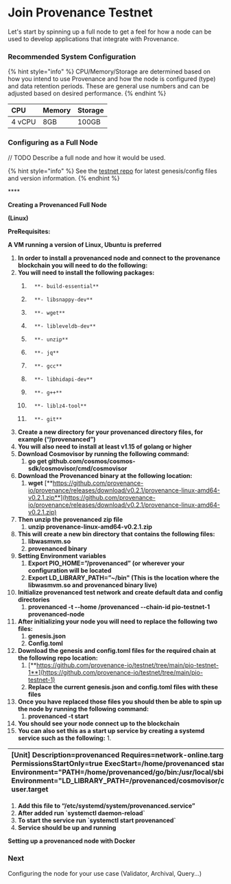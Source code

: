 # Join Provenance Testnet

Let's start by spinning up a full node to get a feel for how a node can be used to develop applications that integrate with Provenance.

### Recommended System Configuration

{% hint style="info" %}
CPU/Memory/Storage are determined based on how you intend to use Provenance and how the node is configured \(type\) and data retention periods. These are general use numbers and can be adjusted based on desired performance. 
{% endhint %}

| CPU | Memory | Storage |
| :--- | :--- | :--- |
| 4 vCPU | 8GB | 100GB |

### Configuring as a Full Node

// TODO Describe a full node and how it would be used.

{% hint style="info" %}
See the [testnet repo](https://github.com/provenance-io/testnet) for latest genesis/config files and version information.
{% endhint %}

\*\*\*\*

**Creating a Provenanced Full Node**  


**\(Linux\)**

**PreRequisites:**

**A VM running a version of Linux, Ubuntu is preferred**  


1. **In order to install a provenanced node and connect to the provenance blockchain you will need to do the following:**
2. **You will need to install the following packages:**
   1.       **- build-essential**
   2.       **- libsnappy-dev**
   3.       **- wget**
   4.       **- libleveldb-dev**
   5.       **- unzip**
   6.       **- jq**
   7.       **- gcc**
   8.       **- libhidapi-dev**
   9.       **- g++**
   10.       **- liblz4-tool**
   11.       **- git**
3. **Create a new directory for your provenanced directory files, for example \(“/provenanced”\)**
4. **You will also need to install at least v1.15 of golang or higher**
5. **Download Cosmovisor by running the following command:**
   1. **go get github.com/cosmos/cosmos-sdk/cosmovisor/cmd/cosmovisor**
6. **Download the Provenanced binary at the following location:**
   1. **wget** [**https://github.com/provenance-io/provenance/releases/download/v0.2.1/provenance-linux-amd64-v0.2.1.zip**](https://github.com/provenance-io/provenance/releases/download/v0.2.1/provenance-linux-amd64-v0.2.1.zip)
7. **Then unzip the provenanced zip file**
   1. **unzip provenance-linux-amd64-v0.2.1.zip** 
8. **This will create a new bin directory that contains the following files:**
   1. **libwasmvm.so**
   2. **provenanced binary**
9. **Setting Environment variables**
   1. **Export PIO\_HOME=”/provenanced” \(or wherever your configuration will be located**
   2. **Export LD\_LIBRARY\_PATH=”~/bin" \(This is the location where the libwasmvm.so and provenanced binary live\)**
10. **Initialize provenanced test network and create default data and config directories**
    1. **provenanced -t --home /provenanced --chain-id pio-testnet-1 provenanced-node**
11. **After initializing your node you will need to replace the following two files:**
    1. **genesis.json**
    2. **Config.toml**
12. **Download the genesis and config.toml files for the required chain at the following repo location:**
    1. [**https://github.com/provenance-io/testnet/tree/main/pio-testnet-1**](https://github.com/provenance-io/testnet/tree/main/pio-testnet-1)
    2. **Replace the current genesis.json and config.toml files with these files**
13. **Once you have replaced those files you should then be able to spin up the node by running the following command:**
    1. **provenanced -t start** 
14. **You should see your node connect up to the blockchain**
15. **You can also set this as a start up service by creating a systemd service such as the following:**
    1. 

| **\[Unit\] Description=provenanced Requires=network-online.target After=network-online.target  \[Service\] Restart=on-failure User=provenanced Group=provenanced PermissionsStartOnly=true ExecStart=/home/provenanced start -t --home /provenanced/ Environment="PATH=/home/provenanced/go/bin:/usr/local/sbin:/usr/local/bin:/usr/sbin:/usr/bin:/sbin:/bin:/usr/games:/usr/local/games:/snap/bin:/usr/local/go/bin" Environment="LD\_LIBRARY\_PATH=/provenanced/cosmovisor/current/bin" ExecReload=/bin/kill -HUP $MAINPID KillSignal=SIGTERM  \[Install\] WantedBy=multi-user.target** |
| :--- |


1. **Add this file to “/etc/systemd/system/provenanced.service”**
2. **After added run \`systemctl daemon-reload\`**
3. **To start the service run \`systemctl start provenanced\`**
4. **Service should be up and running**

**Setting up a provenanced node with Docker**  


### Next

Configuring the node for your use case \(Validator, Archival, Query...\)



